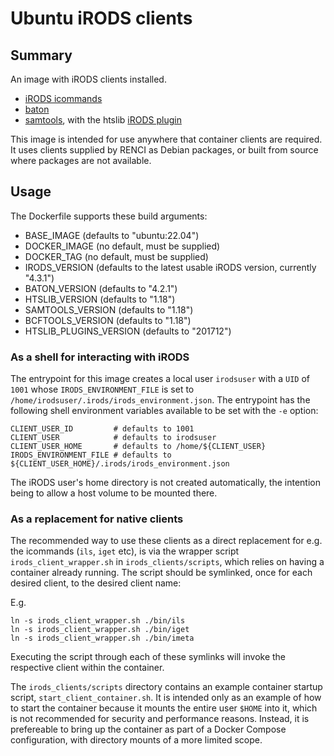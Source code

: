 # Ubuntu iRODS clients

## Summary

An image with iRODS clients installed.

 - [iRODS icommands](https://github.com/irods/irods_client_icommands)
 - [baton](https://github.com/wtsi-npg/baton)
 - [samtools](https://github.com/samtools/samtools), with the htslib [iRODS plugin](https://github.com/samtools/htslib-plugins)

This image is intended for use anywhere that container clients are
required. It uses clients supplied by RENCI as Debian packages, or built
from source where packages are not available.

## Usage

The Dockerfile supports these build arguments:

- BASE_IMAGE (defaults to "ubuntu:22.04")
- DOCKER_IMAGE (no default, must be supplied)
- DOCKER_TAG (no default, must be supplied)
- IRODS_VERSION (defaults to the latest usable iRODS version, currently "4.3.1")
- BATON_VERSION (defaults to "4.2.1")
- HTSLIB_VERSION (defaults to "1.18")
- SAMTOOLS_VERSION (defaults to "1.18")
- BCFTOOLS_VERSION (defaults to "1.18")
- HTSLIB_PLUGINS_VERSION (defaults to "201712")

### As a shell for interacting with iRODS

The entrypoint for this image creates a local user `irodsuser` with a
`UID` of `1001` whose `IRODS_ENVIRONMENT_FILE` is set to
`/home/irodsuser/.irods/irods_environment.json`. The entrypoint has the
following shell environment variables available to be set with the `-e`
option:

    CLIENT_USER_ID         # defaults to 1001
    CLIENT_USER            # defaults to irodsuser
    CLIENT_USER_HOME       # defaults to /home/${CLIENT_USER}
    IRODS_ENVIRONMENT_FILE # defaults to ${CLIENT_USER_HOME}/.irods/irods_environment.json

The iRODS user's home directory is not created automatically, the intention
being to allow a host volume to be mounted there.

### As a replacement for native clients

The recommended way to use these clients as a direct replacement for
e.g. the icommands (`ils`, `iget` etc), is via the wrapper script
`irods_client_wrapper.sh` in `irods_clients/scripts`, which relies on
having a container already running. The script should be symlinked,
once for each desired client, to the desired client name:

E.g.

    ln -s irods_client_wrapper.sh ./bin/ils
    ln -s irods_client_wrapper.sh ./bin/iget
    ln -s irods_client_wrapper.sh ./bin/imeta

Executing the script through each of these symlinks will invoke the
respective client within the container.

The `irods_clients/scripts` directory contains an example container
startup script, `start_client_container.sh`. It is intended only as an
example of how to start the container because it mounts the entire
user `$HOME` into it, which is not recommended for security and
performance reasons. Instead, it is prefereable to bring up the
container as part of a Docker Compose configuration, with directory
mounts of a more limited scope.
